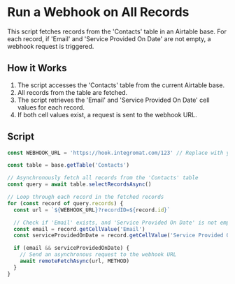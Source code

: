 # Run a Webhook on All Records

This script fetches records from the 'Contacts' table in an Airtable base. For each record, if 'Email' and 'Service Provided On Date' are not empty, a webhook request is triggered.

## How it Works

1. The script accesses the 'Contacts' table from the current Airtable base.
2. All records from the table are fetched.
3. The script retrieves the 'Email' and 'Service Provided On Date' cell values for each record.
4. If both cell values exist, a request is sent to the webhook URL.

## Script

```javascript
const WEBHOOK_URL = 'https://hook.integromat.com/123' // Replace with your own webhook URL

const table = base.getTable('Contacts')

// Asynchronously fetch all records from the 'Contacts' table
const query = await table.selectRecordsAsync()

// Loop through each record in the fetched records
for (const record of query.records) {
  const url = `${WEBHOOK_URL}?recordID=${record.id}`

  // Check if 'Email' exists, and 'Service Provided On Date' is not empty
  const email = record.getCellValue('Email')
  const serviceProvidedOnDate = record.getCellValue('Service Provided On Date')

  if (email && serviceProvidedOnDate) {
    // Send an asynchronous request to the webhook URL
    await remoteFetchAsync(url, METHOD)
  }
}
```
